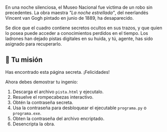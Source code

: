 En una noche silenciosa, el Museo Nacional fue víctima de un robo sin precedentes. La obra maestra *"La noche estrellada"*, del neerlandés Vincent van Gogh pintado en junio de 1889, ha desaparecido.

Se dice que el cuadro contiene secretos ocultos en sus trazos, y que quien lo posea puede acceder a conocimientos perdidos en el tiempo. Los ladrones han dejado pistas digitales en su huida, y tú, agente, has sido asignado para recuperarlo.

## 🧩 Tu misión

Has encontrado esta página secreta. ¡Felicidades!

Ahora debes demostrar tu ingenio:

1. Descarga el archivo `pista.html` y ejecutalo.
2. Resuelve el rompecabezas interactivo.
3. Obtén la contraseña secreta.
6. Usa la contraseña para desbloquear el ejecutable `programa.py` o `programa.exe`.
7. Obten la contraseña del archivo encriptado.
8. Desencripta la obra.

<!-- La contraseña del archivo encriptado es: oQr_a8cU7RoKhB6zZK31wvy7xBhvbpxMX2-gB_vvBFc= -->

